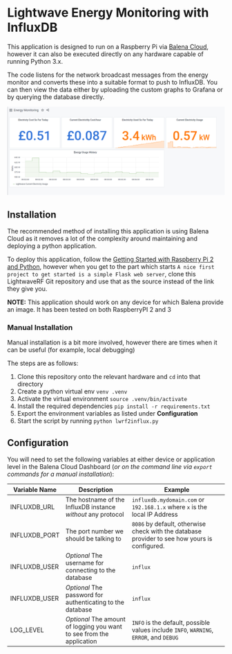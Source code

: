 # Lightwave Energy Monitoring with InfluxDB

This application is designed to run on a Raspberry Pi via [Balena Cloud](www.balena.io), however it can also be executed directly on any hardware capable of running Python 3.x.

The code listens for the network broadcast messages from the energy monitor and converts these into a suitable format to push to InfluxDB.  You can then view the data either by uploading the custom graphs to Grafana or by querying the database directly.

![The Grafana Dashboard](/images/Energy.png)


## Installation

The recommended method of installing this application is using Balena Cloud as it removes a lot of the complexity around maintaining and deploying a python application.

To deploy this application, follow the [Getting Started with Raspberry Pi 2 and Python](https://www.balena.io/docs/learn/getting-started/raspberry-pi2/python/), however when you get to the part which starts `A nice first project to get started is a simple Flask web server`, clone this LightwaveRF Git repository and use that as the source instead of the link they give you.

**NOTE:** This application should work on any device for which Balena provide an image.  It has been tested on both RaspberryPI 2 and 3

### Manual Installation

Manual installation is a bit more involved, however there are times when it can be useful (for example, local debugging)

The steps are as follows:

   1. Clone this repository onto the relevant hardware and `cd` into that directory
   2. Create a python virtual env `venv .venv`
   3. Activate the virtual environment `source .venv/bin/activate`
   4. Install the required dependencies `pip install -r requirements.txt`
   5. Export the environment variables as listed under **Configuration**
   6. Start the script by running `python lwrf2influx.py`

## Configuration

You will need to set the following variables at either device or application level in the Balena Cloud Dashboard (*or on the command line via `export` commands for a manual installation*):

| Variable Name | Description | Example |
|---------------|-------------|---------|
| INFLUXDB_URL | The hostname of the InfluxDB instance *without* any protocol | `influxdb.mydomain.com` or `192.168.1.x` where `x` is the local IP Address |
| INFLUXDB_PORT | The port number we should be talking to | `8086` by default, otherwise check with the database provider to see how yours is configured. |
| INFLUXDB_USER | *Optional* The username for connecting to the database | `influx` |
| INFLUXDB_USER | *Optional* The password for authenticating to the database | `influx` |
| LOG_LEVEL | *Optional* The amount of logging you want to see from the application | `INFO` is the default, possible values include `INFO`, `WARNING`, `ERROR`, and `DEBUG`

